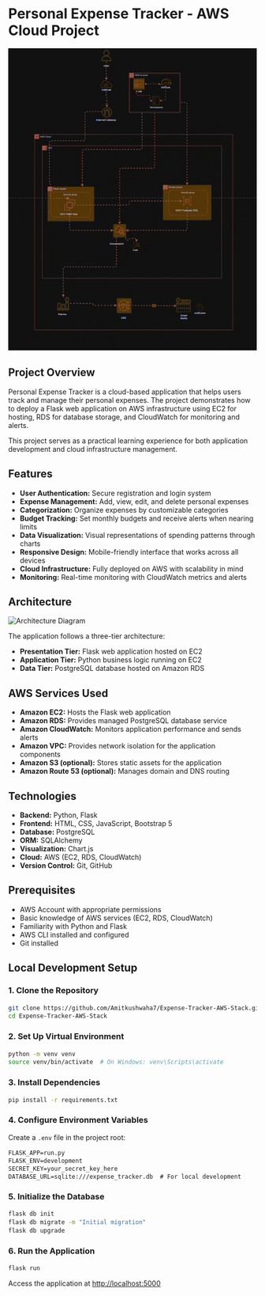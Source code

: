# Personal Expense Tracker - AWS Cloud Project

![AWS Architecture](ArchitectureDiagram\architecturegif.com.gif)

## Project Overview
Personal Expense Tracker is a cloud-based application that helps users track and manage their personal expenses. The project demonstrates how to deploy a Flask web application on AWS infrastructure using EC2 for hosting, RDS for database storage, and CloudWatch for monitoring and alerts.

This project serves as a practical learning experience for both application development and cloud infrastructure management.

## Features
- **User Authentication:** Secure registration and login system
- **Expense Management:** Add, view, edit, and delete personal expenses
- **Categorization:** Organize expenses by customizable categories
- **Budget Tracking:** Set monthly budgets and receive alerts when nearing limits
- **Data Visualization:** Visual representations of spending patterns through charts
- **Responsive Design:** Mobile-friendly interface that works across all devices
- **Cloud Infrastructure:** Fully deployed on AWS with scalability in mind
- **Monitoring:** Real-time monitoring with CloudWatch metrics and alerts

## Architecture
![Architecture Diagram](https://via.placeholder.com/600x400?text=Architecture+Diagram)

The application follows a three-tier architecture:

- **Presentation Tier:** Flask web application hosted on EC2
- **Application Tier:** Python business logic running on EC2
- **Data Tier:** PostgreSQL database hosted on Amazon RDS

## AWS Services Used
- **Amazon EC2:** Hosts the Flask web application
- **Amazon RDS:** Provides managed PostgreSQL database service
- **Amazon CloudWatch:** Monitors application performance and sends alerts
- **Amazon VPC:** Provides network isolation for the application components
- **Amazon S3 (optional):** Stores static assets for the application
- **Amazon Route 53 (optional):** Manages domain and DNS routing

## Technologies
- **Backend:** Python, Flask
- **Frontend:** HTML, CSS, JavaScript, Bootstrap 5
- **Database:** PostgreSQL
- **ORM:** SQLAlchemy
- **Visualization:** Chart.js
- **Cloud:** AWS (EC2, RDS, CloudWatch)
- **Version Control:** Git, GitHub

## Prerequisites
- AWS Account with appropriate permissions
- Basic knowledge of AWS services (EC2, RDS, CloudWatch)
- Familiarity with Python and Flask
- AWS CLI installed and configured
- Git installed

## Local Development Setup

### 1. Clone the Repository
```bash
git clone https://github.com/Amitkushwaha7/Expense-Tracker-AWS-Stack.git
cd Expense-Tracker-AWS-Stack
```

### 2. Set Up Virtual Environment
```bash
python -m venv venv
source venv/bin/activate  # On Windows: venv\Scripts\activate
```

### 3. Install Dependencies
```bash
pip install -r requirements.txt
```

### 4. Configure Environment Variables
Create a `.env` file in the project root:

```
FLASK_APP=run.py
FLASK_ENV=development
SECRET_KEY=your_secret_key_here
DATABASE_URL=sqlite:///expense_tracker.db  # For local development
```

### 5. Initialize the Database
```bash
flask db init
flask db migrate -m "Initial migration"
flask db upgrade
```

### 6. Run the Application
```bash
flask run
```

Access the application at [http://localhost:5000](http://localhost:5000)
